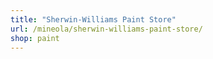 ```yaml
---
title: "Sherwin-Williams Paint Store"
url: /mineola/sherwin-williams-paint-store/
shop: paint
---
```

